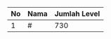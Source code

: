 | No | Nama            | Jumlah Level |
|----|-----------------|--------------|
| 1  | #    |    730        |
